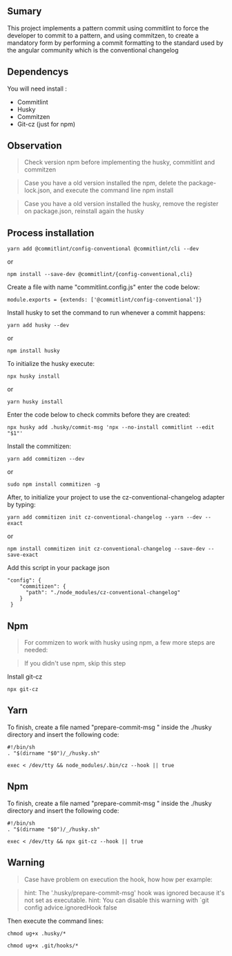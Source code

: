 ## Sumary


This project implements a pattern commit using commitlint to force the developer to commit to a pattern, and using commitzen, to create a mandatory form by performing a commit formatting to the standard used by the angular community which is the conventional changelog 

## Dependencys


You will need install :

- Commitlint
- Husky
- Commitzen
- Git-cz (just for npm)

## Observation

> Check version npm before implementing the husky, commitlint and commitzen

> Case you have a old version installed the npm, delete the  package-lock.json, and execute the command line npm install  

> Case you have a old version installed the husky, remove the register on package.json, reinstall again the husky

## Process installation


```
yarn add @commitlint/config-conventional @commitlint/cli --dev
```

or

```
npm install --save-dev @commitlint/{config-conventional,cli}
```

Create a file with name "commitlint.config.js" enter the code below:

`module.exports = {extends: ['@commitlint/config-conventional']}`

Install husky to set the command to run whenever a commit happens:

```
yarn add husky --dev
```

or 

```
npm install husky
```

To initialize the husky execute:

```
npx husky install
```

or

```
yarn husky install
```

Enter the code below to check commits before they are created:

```
npx husky add .husky/commit-msg 'npx --no-install commitlint --edit "$1"'
```

Install the commitizen:

```
yarn add commitizen --dev
```

or 

```
sudo npm install commitizen -g
```

After, to initialize your project to use the cz-conventional-changelog adapter by typing:

```
yarn add commitizen init cz-conventional-changelog --yarn --dev --exact
```

or 

```
npm install commitizen init cz-conventional-changelog --save-dev --save-exact
```
Add this script in your package json

```
"config": {
    "commitizen": {
      "path": "./node_modules/cz-conventional-changelog"
    }
 }
```

## Npm

> For commizen to work with husky using npm, a few more steps are needed:

> If you didn't use npm, skip this step

Install git-cz
```
npx git-cz
```

## Yarn

To finish, create a file named "prepare-commit-msg " inside the ./husky directory and insert the following code:

```
#!/bin/sh
. "$(dirname "$0")/_/husky.sh"

exec < /dev/tty && node_modules/.bin/cz --hook || true
```
## Npm

To finish, create a file named "prepare-commit-msg " inside the ./husky directory and insert the following code:

```
#!/bin/sh
. "$(dirname "$0")/_/husky.sh"

exec < /dev/tty && npx git-cz --hook || true
```
## Warning
> Case have problem on execution the hook, how how per example:

> hint: The '.husky/prepare-commit-msg' hook was ignored because it's not set as executable.
> hint: You can disable this warning with `git config advice.ignoredHook false

Then execute the command lines:

```
chmod ug+x .husky/*
```

```
chmod ug+x .git/hooks/*
```
